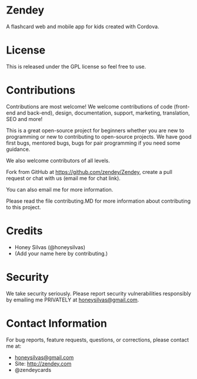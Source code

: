 # Zendey
A flashcard web and mobile app for kids created with Cordova.



# License

This is released under the GPL license so feel free to use.



# Contributions

Contributions are most welcome!   We welcome contributions of code (front-end and back-end), design, documentation, support, marketing, translation, SEO and more!  

This is a great open-source project for beginners whether you are new to programming or new to contributing to open-source projects.  We have good first bugs, mentored bugs, bugs for pair programming if you need some guidance.

We also welcome contributors of all levels. 

Fork from GitHub at https://github.com/zendey/Zendey, create a pull request or chat with us (email me for chat link).

You can also email me for more information.

Please read the file contributing.MD for more information about contributing to this project.



# Credits

 - Honey Silvas (@honeysilvas)
 - (Add your name here by contributing.)


 
# Security 
 
We take security seriously.  Please report security vulnerabilities responsibly by emailing me PRIVATELY at honeysilvas@gmail.com. 



# Contact Information

For bug reports, feature requests, questions, or corrections, please contact me at:

 - honeysilvas@gmail.com
 - Site: http://zendey.com
 - @zendeycards
